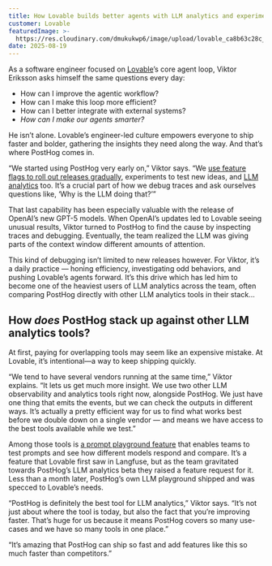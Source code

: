 ```yaml
---
title: How Lovable builds better agents with LLM analytics and experimentation
customer: Lovable
featuredImage: >-
  https://res.cloudinary.com/dmukukwp6/image/upload/lovable_ca8b63c28c_ef5bcb4589.png
date: 2025-08-19
---
```

As a software engineer focused on [Lovable](https://lovable.dev/)’s core agent loop, Viktor Eriksson asks himself the same questions every day:


- How can I improve the agentic workflow?
- How can I make this loop more efficient?
- How can I better integrate with external systems?
- _How can I make our agents smarter?_


He isn’t alone. Lovable’s engineer-led culture empowers everyone to ship faster and bolder, gathering the insights they need along the way. And that’s where PostHog comes in. 

“We started using PostHog very early on,” Viktor says. “We [use feature flags to roll out releases gradually](/tutorials/phased-rollout), experiments to test new ideas, and [LLM analytics](/llm-analytics) too. It’s a crucial part of how we debug traces and ask ourselves questions like, ‘Why is the LLM doing that?’”

That last capability has been especially valuable with the release of OpenAI’s new GPT-5 models. When OpenAI’s updates led to Lovable seeing unusual results, Viktor turned to PostHog to find the cause by inspecting traces and debugging. Eventually, the team realized the LLM was giving parts of the context window different amounts of attention.

This kind of debugging isn’t limited to new releases however. For Viktor, it’s a daily practice — honing efficiency, investigating odd behaviors, and pushing Lovable’s agents forward. It’s this drive which has led him to become one of the heaviest users of LLM analytics across the team, often comparing PostHog directly with other LLM analytics tools in their stack...

<BorderWrapper>
    <Quote
        imageSource="https://res.cloudinary.com/dmukukwp6/image/upload/q_auto,f_auto/viktor_00c779a706.jpg"
        size="md"
        name="Viktor Eriksson"
        title="Software Engineer at Lovable"
        quote={`\"PostHog is super cool because it is such a broad platform. If you're building a new product or at a startup, it's a no-brainer to use PostHog. It's the only all-in-one platform like it for developers.\"`}
    />
</BorderWrapper>

## How _does_ PostHog stack up against other LLM analytics tools?

At first, paying for overlapping tools may seem like an expensive mistake. At Lovable, it’s intentional—a way to keep shipping quickly.

“We tend to have several vendors running at the same time,” Viktor explains. “It lets us get much more insight. We use two other LLM observability and analytics tools right now, alongside PostHog. We just have one thing that emits the events, but we can check the outputs in different ways. It’s actually a pretty efficient way for us to find what works best before we double down on a single vendor — and means we have access to the best tools available while we test.”

Among those tools is [a prompt playground feature](https://app.posthog.com/llm-analytics/playground) that enables teams to test prompts and see how different models respond and compare. It’s a feature that Lovable first saw in Langfuse, but as the team gravitated towards PostHog’s LLM analytics beta they raised a feature request for it. Less than a month later, PostHog’s own LLM playground shipped and was specced to Lovable’s needs. 

“PostHog is definitely the best tool for LLM analytics,” Viktor says. “It’s not just about where the tool is today, but also the fact that you’re improving faster. That’s huge for us because it means PostHog covers so many use-cases and we have so many tools in one place.”

“It’s amazing that PostHog can ship so fast and add features like this so much faster than competitors.”
